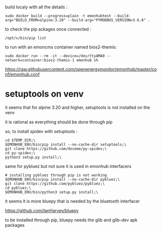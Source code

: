 build localy with all the details :

```
sudo docker build --progress=plain -t emonhubtest --build-arg="BUILD_FROM=alpine:3.20" --build-arg="PYMODBUS_VERSION=3.6.8" .
```

to check the pip ackages once connected :
```
/opt/v/bin/pip list
```

to run with an emoncms container named bios2-themis:

```
sudo docker run --rm -it --device=/dev/ttyAMA0 --network=container:bios2-themis-1 emonhub sh
```

https://raw.githubusercontent.com/openenergymonitor/emonhub/master/conf/emonhub.conf


# setuptools on venv

it seems that for alpine 3.20 and higher, setuptools is not installed on the venv

it is rational as everything should be done through pip

so, to install spidev with setuptools :
```
cd $TEMP_DIR;\
$EMONHUB_ENV/bin/pip install --no-cache-dir setuptools;\
git clone https://github.com/doceme/py-spidev;\
cd py-spidev;\
python3 setup.py install;\
```
same for pybluez but not sure it is used in emonhub interfacers
```
# installing pybluez through pip is not working
$EMONHUB_ENV/bin/pip install --no-cache-dir pybluez;\
git clone https://github.com/pybluez/pybluez;\
cd pybluez;\
$EMONHUB_ENV/bin/python3 setup.py install;\
```
it seems it is more bluepy that is needed by the bluetooth interfacer

https://github.com/IanHarvey/bluepy

to be installed through pip, bluepy needs the glib and glib-dev apk packages
